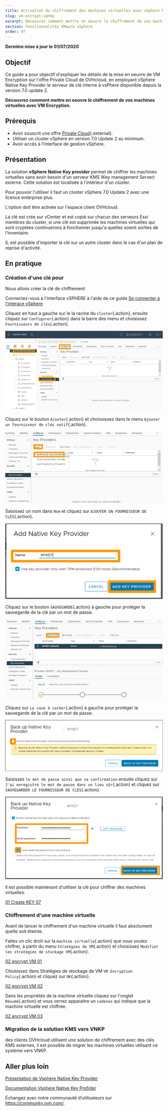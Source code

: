 ```yaml
---
title: Activation du chiffrement des machines virtuelles avec vSphere Native Key Provider (VNKP)
slug: vm-encrypt-vpnkp
excerpt: Découvrez comment mettre en oeuvre le chiffrement de vos machines virtuelles avec vSphere Native Key Provider (VNKP)
section: Fonctionnalités VMware vSphere
order: 07
---
```


**Dernière mise à jour le 01/07/2020**

## Objectif

Ce guide a pour objectif d'expliquer les détails de la mise en oeuvre de VM Encryption sur l'offre Private Cloud de OVHcloud, en employant vSphere Native Key Provider le serveur de clé interne à vsPhere disponible depuis la version 7.0 update 2.


**Découvrez comment mettre en oeuvre le chiffrement de vos machines virtuelles avec VM Encryption.**

## Prérequis

- Avoir souscrit une offre [Private Cloud](https://www.ovh.com/fr/private-cloud/){.external}.
- Utiliser un cluster vSphere en version 7.0 Update 2 au minimum. 
- Avoir accès à l’interface de gestion vSphere.


## Présentation

La solution **vSphere Native Key provider** permet de chiffrer les machines virtuelles sans avoir besoin d'un serveur KMS (Key management Server) externe. Cette solution est localisée à l'intérieur d'un cluster.

Pour pouvoir l'utiliser il faut un cluster vSphere 7.0 Update 2 avec une licence enterprise plus.

L'option doit être activée sur l'espace client OVHcloud.

La clé est crée sur vCenter et est copié sur chacun des serveurs Esxi membres du cluster, si une clé est supprimée les machines virtuelles qui sont cryptées continuerons à fonctionner jusqu'a quelles soient sorties de l'inventaire.

IL est possible d'importer la clé sur un autre cluster dans le cas d'un plan de reprise d'activité.

## En pratique


<!--- Partie à écrire dès que la fonctionnalité sera présente

### Autorisation de la fonctionnalité au travers de l'espace client OVHcloud

-->

### Création d'une clé pour 

Nous allons créer la clé de chiffrement

Connectez-vous à l'interface vSPHERE à l'aide de ce guide [Se connecter à l'interace vSphere](https://docs.ovh.com/fr/private-cloud/connexion-interface-vsphere/)

Cliquez en haut à gauche sur le la racine du `cluster`{.action}, ensuite cliquez sur `Configurer`{.action} dans la barre des menu et choisissez `Fournisseurs de clés`{.action}.

![01 Create KEY 01](images/01-create-key01.png)

Cliquez sur le bouton `Ajouter`{.action} et choississez dans le menu `Ajouter un fournisseur de clés natif`{.action}.

![01 Create KEY 02](images/01-create-key02.png)

Saisissez un nom dans `Nom` et cliquez sur `AJOUTER UN FOURNISSEUR DE CLÉS`{.action}.

![01 Create KEY 03](images/01-create-key03.png)

Cliquez sur le bouton `SAUVEGARDE`{.action} à gauche pour protéger la sauvegarde de la clé par un mot de passe.

![01 Create KEY 04](images/01-create-key04.png)

Cliquez sur `La case à cocher`{.action} à gauche pour protéger la sauvegarde de la clé par un mot de passe.

![01 Create KEY 05](images/01-create-key05.png)

Saisissez `le mot de passe ainsi que sa confirmation` ensuite cliquez sur `J'ai enregistré le mot de passe dans un lieu sûr`{.action} et cliquez sur `SAUVEGARDER LE FOURNISSEUR DE CLÉS`{.action}.

![01 Create KEY 06](images/01-create-key06.png)

Il est possible maintenant d'utiliser la clé pour chiffrer des machines virtuelles.

[01 Create KEY 07](images/01-create-key07.png)

### Chiffrement d'une machine virtuelle

Avant de lancer le chiffrement d'un machine virtuelle il faut absolument quelle soit éteinte.

Faites un clic droit sur la `machine virtuelle`{.action} que vous voulez chiffrer, à partir du menu `Stratégies de VM`{.action} et choisissez `Modifier les stratégies de stockage VM`{.action}.

[02 encrypt VM 01](images/02-encrypt-vm01.png)

Choisissez dans Stratégies de stockage de VM `VM Encryption Policy`{.action} et cliquez sur `OK`{.action}.

[02 encrypt VM 02](images/02-encrypt-vm02.png)

Dans les propriétés de la machine virtuelle cliquez sur l'onglet `Résumé`{.action} et vous verrez apparaitre un `cadenas` qui indique que la machine virtuelle est chiffrée. 

[02 encrypt VM 03](images/02-encrypt-vm03.png) 

### Migration de la solution **KMS** vers **VNKP**

des clients OVHcloud utilisent une solution de chiffrement avec des clés KMS externes, il est possible de migrer les machines virtuelles utilisant ce système vers VNKP.






## Aller plus loin

[Présentation de Vsphere Native Key Provider](https://core.vmware.com/native-key-provider)

[Documentation Vsphere Native Key Profider](https://docs.vmware.com/en/VMware-vSphere/7.0/com.vmware.vsphere.security.doc/GUID-54B9FBA2-FDB1-400B-A6AE-81BF3AC9DF97.html)

Échangez avec notre communauté d’utilisateurs sur <https://community.ovh.com/>.
